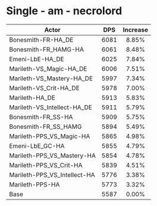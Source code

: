 # Single - am - necrolord
| Actor | DPS | Increase |
|---|:---:|:---:|
|Bonesmith-FR-HA_DE|6081|8.85%|
|Bonesmith-FR_HAMG-HA|6061|8.48%|
|Emeni-LbE-HA_DE|6025|7.84%|
|Marileth-VS_Magic-HA_DE|6006|7.51%|
|Marileth-VS_Mastery-HA_DE|5997|7.34%|
|Marileth-VS_Crit-HA_DE|5978|7.00%|
|Marileth-HA_DE|5913|5.83%|
|Marileth-VS_Intellect-HA_DE|5911|5.79%|
|Bonesmith-FR_SS-HA|5909|5.75%|
|Bonesmith-FR_SS_HAMG|5894|5.49%|
|Marileth-PPS_VS_Magic-HA|5865|4.98%|
|Emeni-LbE_GC-HA|5855|4.79%|
|Marileth-PPS_VS_Mastery-HA|5854|4.78%|
|Marileth-PPS_VS_Crit-HA|5839|4.51%|
|Marileth-PPS_VS_Intellect-HA|5776|3.38%|
|Marileth-PPS-HA|5773|3.32%|
|Base|5587|0.00%|
